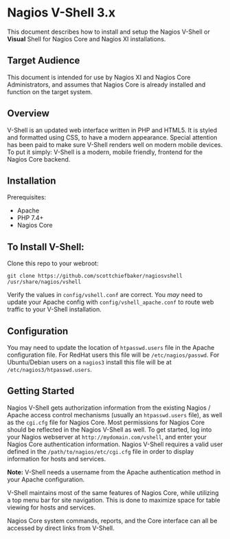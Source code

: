 # Nagios V-Shell 3.x

This document describes how to install and setup the Nagios V-Shell or **Visual**
Shell for Nagios Core and Nagios XI installations.


Target Audience
---------------

This document is intended for use by Nagios XI and Nagios Core Administrators,
and assumes that Nagios Core is already installed and function on the target
system.


Overview
--------

V-Shell is an updated web interface written in PHP and HTML5. It is styled
and formatted using CSS, to have a modern appearance. Special attention has
been paid to make sure V-Shell renders well on modern mobile devices. To put
it simply: V-Shell is a modern, mobile friendly, frontend for the Nagios Core
backend.

Installation
------------

Prerequisites:
* Apache
* PHP 7.4+
* Nagios Core

To Install V-Shell:
-------------------

Clone this repo to your webroot:

```
git clone https://github.com/scottchiefbaker/nagiosvshell /usr/share/nagios/vshell
```

Verify the values in `config/vshell.conf` are correct. You *may* need to
update your Apache config with `config/vshell_apache.conf` to route web traffic
to your V-Shell installation.

Configuration
--------------

You may need to update the location of `htpasswd.users` file in the Apache
configuration file. For RedHat users this file will be `/etc/nagios/passwd`.
For Ubuntu/Debian users on a `nagios3` install this file will be at
`/etc/nagios3/htpasswd.users`.

Getting Started
---------------

Nagios V-Shell gets authorization information from the existing Nagios / Apache
access control mechanisms (usually an `htpasswd.users` file), as well as the
`cgi.cfg` file for Nagios Core.  Most permissions for Nagios Core should be
reflected in the Nagios V-Shell as well.  To get started, log into your Nagios
webserver at `http://mydomain.com/vshell`, and enter your Nagios Core
authentication information. Nagios V-Shell requires a valid user defined in
the `/path/to/nagios/etc/cgi.cfg` file in order to display information for
hosts and services.

**Note:** V-Shell needs a username from the Apache authentication method in
your Apache configuration.

V-Shell maintains most of the same features of Nagios Core, while utilizing
a top menu bar for site navigation.  This is done to maximize space for table
viewing for hosts and services.

Nagios Core system commands, reports, and the Core interface can all be
accessed by direct links from V-Shell.
